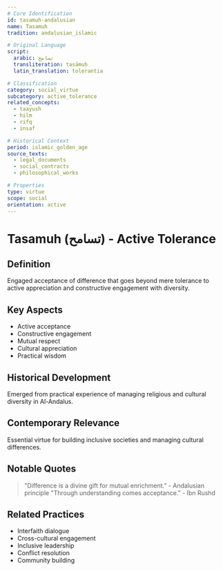 ```yaml
---
# Core Identification
id: tasamuh-andalusian
name: Tasamuh
tradition: andalusian_islamic

# Original Language
script:
  arabic: تسامح
  transliteration: tasāmuḥ
  latin_translation: tolerantia

# Classification
category: social_virtue
subcategory: active_tolerance
related_concepts:
  - taayush
  - hilm
  - rifq
  - insaf

# Historical Context
period: islamic_golden_age
source_texts:
  - legal_documents
  - social_contracts
  - philosophical_works

# Properties
type: virtue
scope: social
orientation: active
---
```


# Tasamuh (تسامح) - Active Tolerance

## Definition
Engaged acceptance of difference that goes beyond mere tolerance to active appreciation and constructive engagement with diversity.

## Key Aspects
- Active acceptance
- Constructive engagement
- Mutual respect
- Cultural appreciation
- Practical wisdom

## Historical Development
Emerged from practical experience of managing religious and cultural diversity in Al-Andalus.

## Contemporary Relevance
Essential virtue for building inclusive societies and managing cultural differences.

## Notable Quotes
> "Difference is a divine gift for mutual enrichment." - Andalusian principle
> "Through understanding comes acceptance." - Ibn Rushd

## Related Practices
- Interfaith dialogue
- Cross-cultural engagement
- Inclusive leadership
- Conflict resolution
- Community building